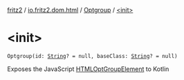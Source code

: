 [fritz2](../../index.md) / [io.fritz2.dom.html](../index.md) / [Optgroup](index.md) / [&lt;init&gt;](./-init-.md)

# &lt;init&gt;

`Optgroup(id: `[`String`](https://kotlinlang.org/api/latest/jvm/stdlib/kotlin/-string/index.html)`? = null, baseClass: `[`String`](https://kotlinlang.org/api/latest/jvm/stdlib/kotlin/-string/index.html)`? = null)`

Exposes the JavaScript [HTMLOptGroupElement](https://developer.mozilla.org/en/docs/Web/API/HTMLOptGroupElement) to Kotlin

